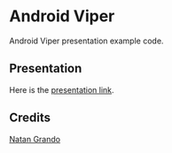 # Android Viper
Android Viper presentation example code.

## Presentation
Here is the [presentation link](https://docs.google.com/presentation/d/1MZVmrECK_3PIUoxDqepvUFWxbqxAJzdlIPHYQucVeDI/edit?usp=sharing).

## Credits
[Natan Grando](https://github.com/natangr)

